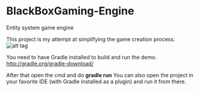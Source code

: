 # BlackBoxGaming-Engine
Entity system game engine

This project is my attempt at simplifying the game creation process.
![alt tag](http://i.imgur.com/HC1TlpL.png)

You need to have Gradle installed to build and run the demo.
http://gradle.org/gradle-download/

After that open the cmd and do <b>gradle run</b>
You can also open the project in your favorite IDE (with Gradle installed as a plugin) and run it from there.